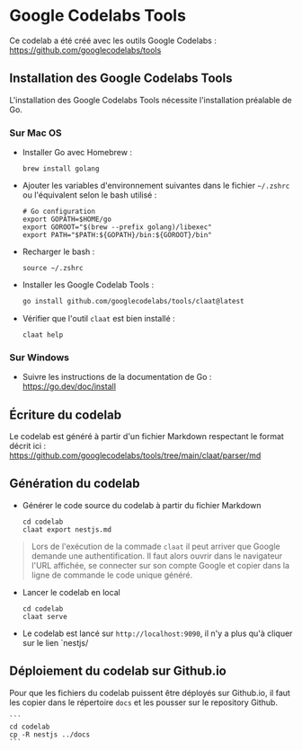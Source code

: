 # Google Codelabs Tools

Ce codelab a été créé avec les outils Google Codelabs : https://github.com/googlecodelabs/tools

## Installation des Google Codelabs Tools

L'installation des Google Codelabs Tools nécessite l'installation préalable de Go.

### Sur Mac OS

- Installer Go avec Homebrew :

    ```
    brew install golang
    ```

- Ajouter les variables d'environnement suivantes dans le fichier `~/.zshrc` ou l'équivalent selon le bash utilisé :

    ```
    # Go configuration
    export GOPATH=$HOME/go
    export GOROOT="$(brew --prefix golang)/libexec"
    export PATH="$PATH:${GOPATH}/bin:${GOROOT}/bin"
    ```

- Recharger le bash :

    ```
    source ~/.zshrc
    ```

- Installer les Google Codelab Tools :

    ```bash
    go install github.com/googlecodelabs/tools/claat@latest
    ```

- Vérifier que l'outil `claat` est bien installé :

    ```
    claat help
    ```

### Sur Windows

- Suivre les instructions de la documentation de Go : https://go.dev/doc/install

## Écriture du codelab

Le codelab est généré à partir d'un fichier Markdown respectant le format décrit ici :
https://github.com/googlecodelabs/tools/tree/main/claat/parser/md

## Génération du codelab

- Générer le code source du codelab à partir du fichier Markdown

    ```
    cd codelab
    claat export nestjs.md
    ```

> Lors de l'exécution de la commade `claat` il peut arriver que Google demande une authentification. Il faut alors ouvrir dans le navigateur l'URL affichée, se connecter sur son compte Google et copier dans la ligne de commande le code unique généré.

- Lancer le codelab en local

    ```
    cd codelab
    claat serve
    ```

- Le codelab est lancé sur `http://localhost:9090`, il n'y a plus qu'à cliquer sur le lien `nestjs/

## Déploiement du codelab sur Github.io

Pour que les fichiers du codelab puissent être déployés sur Github.io, il faut les copier dans le répertoire `docs` et les pousser sur le repository Github.

    ```
    cd codelab
    cp -R nestjs ../docs
    ```
